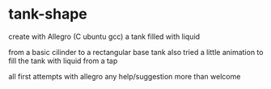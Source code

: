 # tank-shape
create with Allegro (C ubuntu gcc) a tank filled with liquid

from a basic cilinder to a rectangular base tank
also tried a little animation to fill the tank with liquid from a tap

all first attempts with allegro
any help/suggestion more than welcome
